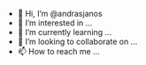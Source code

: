 - 👋 Hi, I’m @andrasjanos
- 👀 I’m interested in ...
- 🌱 I’m currently learning ...
- 💞️ I’m looking to collaborate on ...
- 📫 How to reach me ...

<!---
andrasjanos/andrasjanos is a ✨ special ✨ repository because its `README.md` (this file) appears on your GitHub profile.
You can click the Preview link to take a look at your changes.
--->
